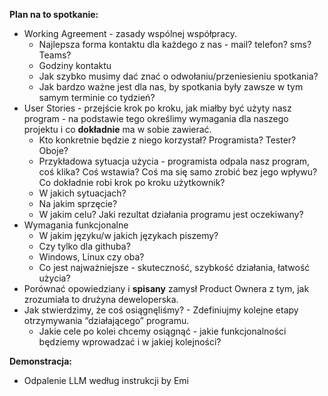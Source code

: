**Plan na to spotkanie:**

*   Working Agreement - zasady wspólnej współpracy.
    *   Najlepsza forma kontaktu dla każdego z nas - mail? telefon? sms? Teams?
    *   Godziny kontaktu
    *   Jak szybko musimy dać znać o odwołaniu/przeniesieniu spotkania?
    *   Jak bardzo ważne jest dla nas, by spotkania były zawsze w tym samym terminie co tydzień?
*   User Stories - przejście krok po kroku, jak miałby być użyty nasz program - na podstawie tego określimy wymagania dla naszego projektu i co **dokładnie** ma w sobie zawierać.
    *   Kto konkretnie będzie z niego korzystał? Programista? Tester? Oboje?
    *   Przykładowa sytuacja użycia - programista odpala nasz program, coś klika? Coś wstawia? Coś ma się samo zrobić bez jego wpływu? Co dokładnie robi krok po kroku użytkownik?
    *   W jakich sytuacjach?
    *   Na jakim sprzęcie? 
    *   W jakim celu? Jaki rezultat działania programu jest oczekiwany?
*   Wymagania funkcjonalne
    *   W jakim języku/w jakich językach piszemy?
    *   Czy tylko dla githuba?
    *   Windows, Linux czy oba?
    *   Co jest najważniejsze - skuteczność, szybkość działania, łatwość użycia?
*   Porównać opowiedziany i **spisany** zamysł Product Ownera z tym, jak zrozumiała to drużyna deweloperska.
*   Jak stwierdzimy, że coś osiągnęliśmy? - Zdefiniujmy kolejne etapy otrzymywania “działającego” programu. 
    *   Jakie cele po kolei chcemy osiągnąć - jakie funkcjonalności będziemy wprowadzać i w jakiej kolejności?

**Demonstracja:**

*   Odpalenie LLM według instrukcji by Emi
